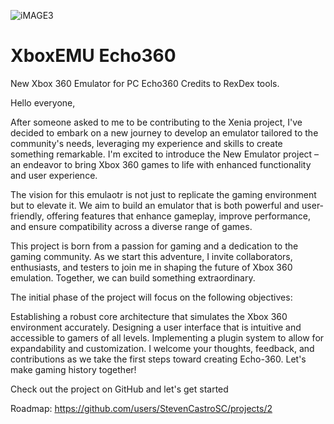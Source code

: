 ![iMAGE3](https://github.com/StevenCastroSC/XboxEMU-Echo360-/assets/123419009/10552026-4e8d-4898-a8b5-a45fe47dc08c)


# XboxEMU Echo360
New Xbox 360 Emulator for PC Echo360
Credits to RexDex tools. 

Hello everyone,

After someone asked to me to be contributing to the Xenia project, I've decided to embark on a new journey to develop an emulator tailored to the community's needs, leveraging my experience and skills to create something remarkable. I'm excited to introduce the New Emulator project – an endeavor to bring Xbox 360 games to life with enhanced functionality and user experience.

The vision for this emulaotr is not just to replicate the gaming environment but to elevate it. We aim to build an emulator that is both powerful and user-friendly, offering features that enhance gameplay, improve performance, and ensure compatibility across a diverse range of games.

This project is born from a passion for gaming and a dedication to the gaming community. As we start this adventure, I invite collaborators, enthusiasts, and testers to join me in shaping the future of Xbox 360 emulation. Together, we can build something extraordinary.

The initial phase of the project will focus on the following objectives:

Establishing a robust core architecture that simulates the Xbox 360 environment accurately.
Designing a user interface that is intuitive and accessible to gamers of all levels.
Implementing a plugin system to allow for expandability and customization.
I welcome your thoughts, feedback, and contributions as we take the first steps toward creating Echo-360. Let's make gaming history together!

Check out the project on GitHub and let's get started

Roadmap: https://github.com/users/StevenCastroSC/projects/2
